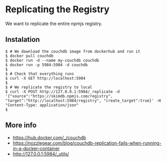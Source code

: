 # Replicating the Registry

We want to replicate the entire npmjs registry.

## Instalation

```shell
$ # We download the couchdb image from dockerhub and run it
$ docker pull couchdb
$ docker run -d --name my-couchdb couchdb
$ docker run -p 5984:5984 -d couchdb
$
$ # Check that everything runs
$ curl -X GET http://localhost:5984
$ 
$ # We replicate the registry to local
$ curl -X POST http://127.0.0.1:5984/_replicate -d '{"source":"https://skimdb.npmjs.com/registry", "target":"http://localhost:5984/registry", "create_target":true}' -H "Content-Type: application/json" 
$
```

## More info

- https://hub.docker.com/_/couchdb
- https://nozzlegear.com/blog/couchdb-replication-fails-when-running-in-a-docker-container
- http://127.0.0.1:5984/_utils/
